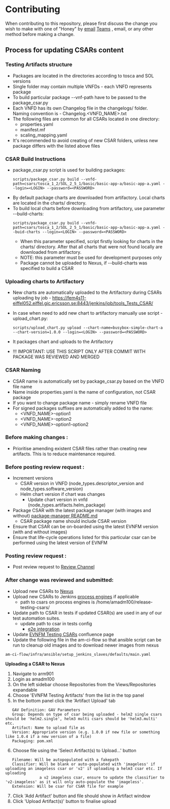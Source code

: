 # Contributing

When contributing to this repository, please first discuss the change you wish to make with one of "Honey" by [email]()  [Teams](https://teams.microsoft.com/l/team/19%3a262357938b3c4f9d807da7b13660541e%40thread.skype/conversations?groupId=1b28afdd-5adf-4d89-8aaa-3ca47f433ca4&tenantId=92e84ceb-fbfd-47ab-be52-080c6b87953f) ,
email, or any other method before making a change.

## Process for updating CSARs content

### Testing Artifacts structure
- Packages are located in the directories according to tosca and SOL versions
- Single folder may contain multiple VNFDs - each VNFD represents package
- To build particular package --vnf-path have to be passed to the package_csar.py
- Each VNFD has its own Changelog file in the changelogs/ folder. Naming convention is - Changelog.<VNFD_NAME>.txt 
- The following files are common for all CSARs located in one directory:
  - properties.yaml
  - manifest.mf
  - scaling_mapping.yaml
- It's recommended to avoid creating of new CSAR folders, unless new package differs with the listed above files

### CSAR Build Instructions
- package_csar.py script is used for building packages:
  ```
  scripts/package_csar.py build --vnfd-path=csars/tosca_1_2/SOL_2_5_1/basic/basic-app-a/basic-app-a.yaml --login=<LOGIN> --password=<PASSWORD>
  ```
- By default package charts are downloaded from artifactory. Local charts are located in the charts/ directory.
- To build local charts before downloading from artifactory, use parameter --build-charts:
  ```
  scripts/package_csar.py build --vnfd-path=csars/tosca_1_2/SOL_2_5_1/basic/basic-app-a/basic-app-a.yaml --buid-charts --login=<LOGIN> --password=<PASSWORD>
  ```
  - When this parameter specified, script firstly looking for charts in the charts/ directory. 
  After that all charts that were not found locally are downloaded from artifactory.
  - NOTE: this parameter must be used for development purposes only
  - Package cannot be uploaded to Nexus, if --build-charts was specified to build a CSAR

### Uploading charts to Artifactory
- New charts are automatically uploaded to the Artifactory during CSARs uploading by job - https://fem4s11-eiffel052.eiffel.gic.ericsson.se:8443/jenkins/job/tools_Tests_CSAR/ 

- In case when need to add new chart to artifactory manually use script - upload_chart.py:
  ```
  scripts/upload_chart.py upload --chart-name=busybox-simple-chart-a --chart-version=1.0.0 --login=<LOGIN> --password=<PASSWORD>
  ```
- It packages chart and uploads to the Artifactory
- !!! IMPORTANT: USE THIS SCRIPT ONLY AFTER COMMIT WITH PACKAGE WAS REVIEWED AND MERGED

### CSAR Naming
- CSAR name is automatically set by package_csar.py based on the VNFD file name
- Name inside properties.yaml is the name of configuration, not CSAR package
- If you want to change package name - simply rename VNFD file
- For signed packages suffixes are automatically added to the name:
  - <VNFD_NAME>-option1
  - <VNFD_NAME>-option2
  - <VNFD_NAME>-option1-option2

### Before making changes :
- Prioritise amending existent CSAR files rather than creating new artifacts. This is to reduce maintenance required.

### Before posting review request :
- Increment versions
   - CSAR version in VNFD (node_types.descriptor_version and node_types.software_version)
   - Helm chart version if chart was changes
      - Update chart version in vnfd (node_types.artifacts.helm_package)
- Package CSAR with the latest package manager (with images and without) [package-manager README.md](https://gerrit.ericsson.se/plugins/gitiles/OSS/com.ericsson.orchestration.mgmt.packaging/am-package-manager/+/refs/heads/master/README.md)
   - CSAR package name should include CSAR version
- Ensure that CSAR can be on-boarded using the latest EVNFM version (with and without images)
- Ensure that life-cycle operations listed for this particular csar can be performed using the latest version of EVNFM

### Posting review request :
- Post review request to [Review Channel](https://teams.microsoft.com/l/channel/19%3a4f3933f0caf84630be751fc5022daef9%40thread.skype/Review%2520requests?groupId=1b28afdd-5adf-4d89-8aaa-3ca47f433ca4&tenantId=92e84ceb-fbfd-47ab-be52-080c6b87953f)

### After change was reviewed and submitted:
- Upload new CSARs to [Nexus](https://arm901-eiffel052.athtem.eei.ericsson.se:8443/nexus/#view-repositories;evnfm_testing_artifacts~browsestorage)
- Upload new CSARs to Jenkins [process engines](https://fem4s11-eiffel052.eiffel.gic.ericsson.se:8443/jenkins/computer/) if applicable
   - path to csars on process engines is /home/amadm100/release-testing-csars/
- Update path to CSAR in tests if updated CSAR(s) are used in any of our test automation suites.
  - update path to csar in tests config
     - [e2e integration](https://gerrit.ericsson.se/plugins/gitiles/OSS/com.ericsson.orchestration.mgmt/am-integration-charts/+/refs/heads/master/template.json)
- Update [EVNFM Testing CSARs](https://confluence-oss.seli.wh.rnd.internal.ericsson.com/display/ESO/EVNFM+Testing+CSARs) confluence page
- Update the following file in the am-ci-flow so that ansible script can be run to cleanup old images and to download newer images from nexus
```
am-ci-flow/infra/ansible/setup_jenkins_slaves/defaults/main.yaml
```

**Uploading a CSAR to Nexus**

1. Navigate to arm901
2. Login as amadm100
3. On the left sidebar choose Repositories from the Views/Repositories expandable
4. Choose 'EVNFM Testing Artifacts' from the list in the top panel
5. In the bottom panel click the 'Artifact Upload' tab
```
   GAV Definition: GAV Parameters
   Group: Depends on type of csar being uploaded - helm2 single csars should be 'helm2.single', helm3 multi csars should be 'helm3.multi' etc.
   Artifact: Name to upload file as
   Version: Appropriate version (e.g. 1.0.0 if new file or something like 1.0.4 if a new version of a file)
   Packaging: pom.xml
```
6. Choose file using the 'Select Artifact(s) to Upload...' button
```
   Filename: Will be autopopulated with a fakepath
   Classifier: Will be blank or auto-populated with 'imageless' if uploading an imageless csar or 'v2' if uploading a helm3 csar etc. If uploading 
               a v2 imageless csar, ensure to update the classifier to 'v2-imageless' as it will only auto-populate the 'imageless'.
   Extension: Will be csar for CSAR file for example
```
7. Click 'Add Artifact' button and file should show in Artifact window
8. Click 'Upload Artifact(s)' button to finalise upload
